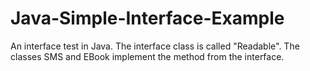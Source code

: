 # Java-Simple-Interface-Example
An interface test in Java. The interface class is called "Readable". The classes SMS and EBook implement the method from the interface.
